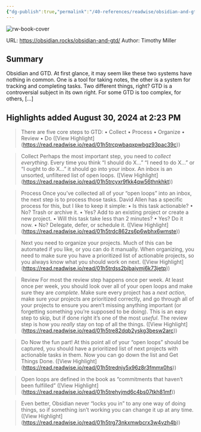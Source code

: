 ```yaml
---
{"dg-publish":true,"permalink":"/40-references/readwise/obsidian-and-gtd/","tags":["rw/articles"]}
---
```


![rw-book-cover](https://obsidian.rocks/wp-content/uploads/2023/01/jeroen-den-otter-1SA__aN_I2U-unsplash-1.jpeg)
  
URL: https://obsidian.rocks/obsidian-and-gtd/
Author: Timothy Miller

## Summary

Obsidian and GTD. At first glance, it may seem like these two systems have nothing in common. One is a tool for taking notes, the other is a system for tracking and completing tasks. Two different things, right? GTD is a controversial subject in its own right. For some GTD is too complex, for others, […]

## Highlights added August 30, 2024 at 2:23 PM
>There are five core steps to GTD:
>• Collect
>• Process
>• Organize
>• Review
>• Do ([View Highlight] (https://read.readwise.io/read/01h5trcpwbaqxpwbgz93pac39c))


>Collect
>Perhaps the most important step, you need to *collect everything*. Every time you think “I should do X…” “I need to do X…” or “I ought to do X…” it should go into your inbox. An inbox is an unsorted, unfiltered list of open loops. ([View Highlight] (https://read.readwise.io/read/01h5trcyxr9fkk4qw56thnkhkt))


>Process
>Once you’ve collected all of your “open loops” into an inbox, the next step is to process those tasks. David Allen has a specific process for this, but I like to keep it simple:
>• Is this task actionable?
>• No? Trash or archive it.
>• Yes? Add to an existing project or create a new project.
>• Will this task take less than 2 minutes?
>• Yes? Do it now.
>• No? Delegate, defer, or schedule it. ([View Highlight] (https://read.readwise.io/read/01h5trdc862zs6p6wbhx6wmste))


>Next you need to organize your projects. Much of this can be automated if you like, or you can do it manually. When organizing, you need to make sure you have a prioritized list of actionable projects, so you always know what you should work on next. ([View Highlight] (https://read.readwise.io/read/01h5trdss2bjbajymj6k73jetp))


>Review
>For most the review step happens once per week. At least once per week, you should look over all of your open loops and make sure they are *complete*. Make sure every project has a *next action*, make sure your projects are prioritized correctly, and go through all of your projects to ensure you aren’t missing anything important (or forgetting something you’re supposed to be doing). This is an easy step to skip, but if done right it’s one of the most *useful*. The review step is how you *really* stay on top of all the things. ([View Highlight] (https://read.readwise.io/read/01h5tre82dqb2yskg3besw2arc))


>Do
>Now the fun part! At this point all of your “open loops” should be captured, you should have a prioritized list of next projects with actionable tasks in them. Now you can go down the list and Get Things Done. ([View Highlight] (https://read.readwise.io/read/01h5trednjy5x96z8r3fmmx0hs))


>Open loops are defined in the book as “commitments that haven’t been fulfilled” ([View Highlight] (https://read.readwise.io/read/01h5trehyjmd6c4bs07tkh81mf))


>Even better, Obsidian never “locks you in” to any one way of doing things, so if something isn’t working you can change it up at any time. ([View Highlight] (https://read.readwise.io/read/01h5trg73nkxmwbcrx3w4vzh4b))


